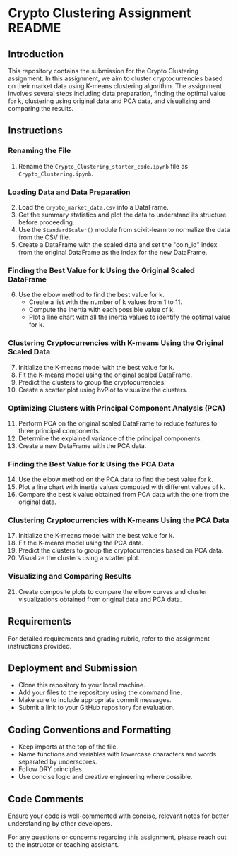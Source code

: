 # Crypto Clustering Assignment README

## Introduction
This repository contains the submission for the Crypto Clustering assignment. In this assignment, we aim to cluster cryptocurrencies based on their market data using K-means clustering algorithm. The assignment involves several steps including data preparation, finding the optimal value for k, clustering using original data and PCA data, and visualizing and comparing the results.

## Instructions

### Renaming the File
1. Rename the `Crypto_Clustering_starter_code.ipynb` file as `Crypto_Clustering.ipynb`.

### Loading Data and Data Preparation
2. Load the `crypto_market_data.csv` into a DataFrame.
3. Get the summary statistics and plot the data to understand its structure before proceeding.
4. Use the `StandardScaler()` module from scikit-learn to normalize the data from the CSV file.
5. Create a DataFrame with the scaled data and set the "coin_id" index from the original DataFrame as the index for the new DataFrame.

### Finding the Best Value for k Using the Original Scaled DataFrame
6. Use the elbow method to find the best value for k.
    - Create a list with the number of k values from 1 to 11.
    - Compute the inertia with each possible value of k.
    - Plot a line chart with all the inertia values to identify the optimal value for k.

### Clustering Cryptocurrencies with K-means Using the Original Scaled Data
7. Initialize the K-means model with the best value for k.
8. Fit the K-means model using the original scaled DataFrame.
9. Predict the clusters to group the cryptocurrencies.
10. Create a scatter plot using hvPlot to visualize the clusters.

### Optimizing Clusters with Principal Component Analysis (PCA)
11. Perform PCA on the original scaled DataFrame to reduce features to three principal components.
12. Determine the explained variance of the principal components.
13. Create a new DataFrame with the PCA data.

### Finding the Best Value for k Using the PCA Data
14. Use the elbow method on the PCA data to find the best value for k.
15. Plot a line chart with inertia values computed with different values of k.
16. Compare the best k value obtained from PCA data with the one from the original data.

### Clustering Cryptocurrencies with K-means Using the PCA Data
17. Initialize the K-means model with the best value for k.
18. Fit the K-means model using the PCA data.
19. Predict the clusters to group the cryptocurrencies based on PCA data.
20. Visualize the clusters using a scatter plot.

### Visualizing and Comparing Results
21. Create composite plots to compare the elbow curves and cluster visualizations obtained from original data and PCA data.

## Requirements
For detailed requirements and grading rubric, refer to the assignment instructions provided.

## Deployment and Submission
- Clone this repository to your local machine.
- Add your files to the repository using the command line.
- Make sure to include appropriate commit messages.
- Submit a link to your GitHub repository for evaluation.

## Coding Conventions and Formatting
- Keep imports at the top of the file.
- Name functions and variables with lowercase characters and words separated by underscores.
- Follow DRY principles.
- Use concise logic and creative engineering where possible.

## Code Comments
Ensure your code is well-commented with concise, relevant notes for better understanding by other developers.

For any questions or concerns regarding this assignment, please reach out to the instructor or teaching assistant.
